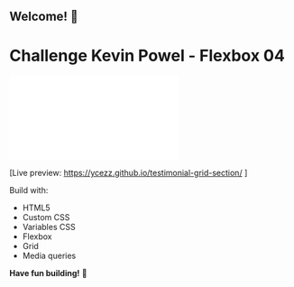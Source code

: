 ## Welcome! 👋

# Challenge Kevin Powel - Flexbox 04

![Design preview for the Testimonials grid section coding challenge](flexbox-challenge-4.pdf)

[Live preview: https://ycezz.github.io/testimonial-grid-section/ ]

Build with:

- HTML5
- Custom CSS
- Variables CSS
- Flexbox
- Grid
- Media queries

**Have fun building!** 🚀
